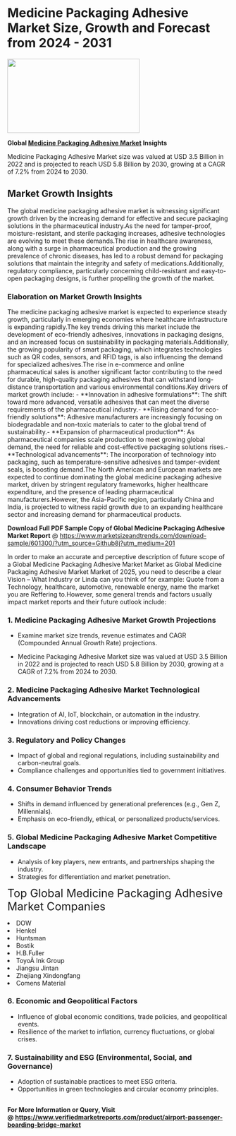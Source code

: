<H1>Medicine Packaging Adhesive Market Size, Growth and Forecast from 2024 - 2031</H1><img class="aligncenter size-medium wp-image-584254" src="https://thirdeyenews.in/wp-content/uploads/2024/09/Global-Market-Research-300x168.jpeg" alt="" width="300" height="168" /><p><strong>Global&nbsp;<a href="https://www.marketsizeandtrends.com/download-sample/601300/?utm_source=Github8j?utm_medium=201">Medicine Packaging Adhesive Market</a> Insights</strong></p><p>Medicine Packaging Adhesive Market size was valued at USD 3.5 Billion in 2022 and is projected to reach USD 5.8 Billion by 2030, growing at a CAGR of 7.2% from 2024 to 2030.</p><p><h2>Market Growth Insights</h2> The global medicine packaging adhesive market is witnessing significant growth driven by the increasing demand for effective and secure packaging solutions in the pharmaceutical industry.As the need for tamper-proof, moisture-resistant, and sterile packaging increases, adhesive technologies are evolving to meet these demands.The rise in healthcare awareness, along with a surge in pharmaceutical production and the growing prevalence of chronic diseases, has led to a robust demand for packaging solutions that maintain the integrity and safety of medications.Additionally, regulatory compliance, particularly concerning child-resistant and easy-to-open packaging designs, is further propelling the growth of the market. <h3>Elaboration on Market Growth Insights</h3> The medicine packaging adhesive market is expected to experience steady growth, particularly in emerging economies where healthcare infrastructure is expanding rapidly.The key trends driving this market include the development of eco-friendly adhesives, innovations in packaging designs, and an increased focus on sustainability in packaging materials.Additionally, the growing popularity of smart packaging, which integrates technologies such as QR codes, sensors, and RFID tags, is also influencing the demand for specialized adhesives.The rise in e-commerce and online pharmaceutical sales is another significant factor contributing to the need for durable, high-quality packaging adhesives that can withstand long-distance transportation and various environmental conditions.Key drivers of market growth include: - **Innovation in adhesive formulations**: The shift toward more advanced, versatile adhesives that can meet the diverse requirements of the pharmaceutical industry.- **Rising demand for eco-friendly solutions**: Adhesive manufacturers are increasingly focusing on biodegradable and non-toxic materials to cater to the global trend of sustainability.- **Expansion of pharmaceutical production**: As pharmaceutical companies scale production to meet growing global demand, the need for reliable and cost-effective packaging solutions rises.- **Technological advancements**: The incorporation of technology into packaging, such as temperature-sensitive adhesives and tamper-evident seals, is boosting demand.The North American and European markets are expected to continue dominating the global medicine packaging adhesive market, driven by stringent regulatory frameworks, higher healthcare expenditure, and the presence of leading pharmaceutical manufacturers.However, the Asia-Pacific region, particularly China and India, is projected to witness rapid growth due to an expanding healthcare sector and increasing demand for pharmaceutical products.</p><p><span class=""><strong>Download Full PDF Sample Copy of Global Medicine Packaging Adhesive Market Report</strong> @ <a href="https://www.marketsizeandtrends.com/download-sample/601300/?utm_source=Github8j?utm_medium=201" target="_blank">https://www.marketsizeandtrends.com/download-sample/601300/?utm_source=Github8j?utm_medium=201</a></span></p><p>In order to make an accurate and perceptive description of future scope of a Global&nbsp;Medicine Packaging Adhesive Market Market as Global&nbsp;Medicine Packaging Adhesive Market Market of 2025, you need to describe a clear Vision &ndash; What Industry or Linda can you think of for example: Quote from a Technology, healthcare, automotive, renewable energy, name the market you are Reffering to.However, some general trends and factors usually impact market reports and their future outlook include:</p><h3>1.&nbsp;<strong>Medicine Packaging Adhesive Market Growth Projections</strong></h3><ul><li>Examine market size trends, revenue estimates and CAGR (Compounded Annual Growth Rate) projections.</li><li><p>Medicine Packaging Adhesive Market size was valued at USD 3.5 Billion in 2022 and is projected to reach USD 5.8 Billion by 2030, growing at a CAGR of 7.2% from 2024 to 2030.</p></li></ul><h3>2.&nbsp;<strong>Medicine Packaging Adhesive Market Technological Advancements</strong></h3><ul><li>Integration of AI, IoT, blockchain, or automation in the industry.</li><li>Innovations driving cost reductions or improving efficiency.</li></ul><h3>3.&nbsp;<strong>Regulatory and Policy Changes</strong></h3><ul><li>Impact of global and regional regulations, including sustainability and carbon-neutral goals.</li><li>Compliance challenges and opportunities tied to government initiatives.</li></ul><h3>4.&nbsp;<strong>Consumer Behavior Trends</strong></h3><ul><li>Shifts in demand influenced by generational preferences (e.g., Gen Z, Millennials).</li><li>Emphasis on eco-friendly, ethical, or personalized products/services.</li></ul><h3>5.&nbsp;<strong>Global Medicine Packaging Adhesive Market Competitive Landscape</strong></h3><ul><li>Analysis of key players, new entrants, and partnerships shaping the industry.</li><li>Strategies for differentiation and market penetration.</li></ul><p data-pm-slice="1 1 []"><span style="color: inherit; font-family: inherit; font-size: 25px;">Top Global Medicine Packaging Adhesive Market Companies</span></p><div class="" data-test-id=""><p><li>DOW</li><li> Henkel</li><li> Huntsman</li><li> Bostik</li><li> H.B.Fuller</li><li> ToyoÂ Ink Group</li><li> Jiangsu Jintan</li><li> Zhejiang Xindongfang</li><li> Comens Material</li></p></div><h3>6.&nbsp;<strong>Economic and Geopolitical Factors</strong></h3><ul><li>Influence of global economic conditions, trade policies, and geopolitical events.</li><li>Resilience of the market to inflation, currency fluctuations, or global crises.</li></ul><h3>7.&nbsp;<strong>Sustainability and ESG (Environmental, Social, and Governance)</strong></h3><ul><li>Adoption of sustainable practices to meet ESG criteria.</li><li>Opportunities in green technologies and circular economy principles.</li></ul><h2><strong style="font-size: 14px;">For More Information or Query, Visit @&nbsp;</strong><a style="background-color: #ffffff; font-size: 14px;" href="https://www.marketsizeandtrends.com/report/medicine-packaging-adhesive-market/" target="_blank">https://www.verifiedmarketreports.com/product/airport-passenger-boarding-bridge-market</a></h2>